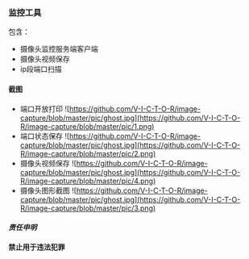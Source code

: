 ### 监控工具
包含：
* 摄像头监控服务端客户端
* 摄像头视频保存
* ip段端口扫描

#### 截图
* 端口开放打印
![https://github.com/V-I-C-T-O-R/image-capture/blob/master/pic/ghost.jpg](https://github.com/V-I-C-T-O-R/image-capture/blob/master/pic/1.png)
* 端口状态保存
![https://github.com/V-I-C-T-O-R/image-capture/blob/master/pic/ghost.jpg](https://github.com/V-I-C-T-O-R/image-capture/blob/master/pic/2.png)
* 摄像头视频保存
![https://github.com/V-I-C-T-O-R/image-capture/blob/master/pic/ghost.jpg](https://github.com/V-I-C-T-O-R/image-capture/blob/master/pic/4.png)
* 摄像头图形截图
![https://github.com/V-I-C-T-O-R/image-capture/blob/master/pic/ghost.jpg](https://github.com/V-I-C-T-O-R/image-capture/blob/master/pic/3.png)

#### *责任申明*
**禁止用于违法犯罪**
